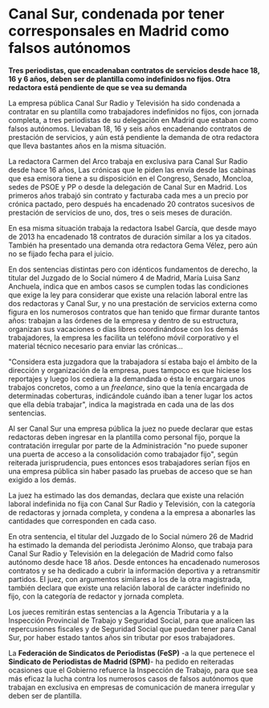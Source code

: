 # Canal Sur, condenada por tener corresponsales en Madrid como falsos autónomos

**Tres periodistas, que encadenaban contratos de servicios desde hace 18, 16 y 6 años, deben ser de plantilla como indefinidos no fijos. Otra redactora está pendiente de que se vea su demanda**

La empresa pública Canal Sur Radio y Televisión ha sido condenada a contratar en su plantilla como trabajadores indefinidos no fijos, con jornada completa, a tres periodistas de su delegación en Madrid que estaban como falsos autónomos. Llevaban 18, 16 y seis años encadenando contratos de prestación de servicios, y aún está pendiente la demanda de otra redactora que lleva bastantes años en la misma situación.

La redactora Carmen del Arco trabaja en exclusiva para Canal Sur Radio desde hace 16 años, Las crónicas que le piden las envía desde las cabinas que esa emisora tiene a su disposición en el Congreso, Senado, Moncloa, sedes de PSOE y PP o desde la delegación de Canal Sur en Madrid. Los primeros años trabajó sin contrato y facturaba cada mes a un precio por crónica pactado, pero después ha encadenado 20 contratos sucesivos de prestación de servicios de uno, dos, tres o seis meses de duración.

En esa misma situación trabaja la redactora Isabel García, que desde mayo de 2013 ha encadenado 18 contratos de duración similar a los ya citados. También ha presentado una demanda otra redactora Gema Vélez, pero aún no se fijado fecha para el juicio.

En dos sentencias distintas pero con idénticos fundamentos de derecho, la titular del Juzgado de lo Social número 4 de Madrid, María Luisa Sanz Anchuela, indica que en ambos casos se cumplen todas las condiciones que exige la ley para considerar que existe una relación laboral entre las dos redactoras y Canal Sur, y no una prestación de servicios externa como figura en los numerosos contratos que han tenido que firmar durante tantos años: trabajan a las órdenes de la empresa y dentro de su estructura, organizan sus vacaciones o días libres coordinándose con los demás trabajadores, la empresa les facilita un teléfono móvil corporativo y el material técnico necesario para enviar las crónicas...

"Considera esta juzgadora que la trabajadora sí estaba bajo el ámbito de la dirección y organización de la empresa, pues tampoco es que hiciese los reportajes y luego los cediera a la demandada o ésta le encargara unos trabajos concretos, como a un *freelance*, sino que la tenía encargada de determinadas coberturas, indicándole cuándo iban a tener lugar los actos que ella debía trabajar", indica la magistrada en cada una de las dos sentencias.

Al ser Canal Sur una empresa pública la juez no puede declarar que estas redactoras deben ingresar en la plantilla como personal fijo, porque la contratación irregular por parte de la Administración "no puede suponer una puerta de acceso a la consolidación como trabajador fijo", según reiterada jurisprudencia, pues entonces esos trabajadores serían fijos en una empresa pública sin haber pasado las pruebas de acceso que se han exigido a los demás.

La juez ha estimado las dos demandas, declara que existe una relación laboral indefinida no fija con Canal Sur Radio y Televisión, con la categoría de redactoras y jornada completa, y condena a la empresa a abonarles las cantidades que corresponden en cada caso.

En otra sentencia, el titular del Juzgado de lo Social número 26 de Madrid ha estimado la demanda del periodista Jerónimo Alonso, que trabaja para Canal Sur Radio y Televisión en la delegación de Madrid como falso autónomo desde hace 18 años. Desde entonces ha encadenado numerosos contratos y se ha dedicado a cubrir la información deportiva y a retransmitir partidos. El juez, con argumentos similares a los de la otra magistrada, también declara que existe una relación laboral de carácter indefinido no fijo, con la categoría de redactor y jornada completa.

Los jueces remitirán estas sentencias a la Agencia Tributaria y a la Inspección Provincial de Trabajo y Seguridad Social, para que analicen las repercusiones fiscales y de Seguridad Social que puedan tener para Canal Sur, por haber estado tantos años sin tributar por esos trabajadores.

La **Federación de Sindicatos de Periodistas (FeSP)** -a la que pertenece el **Sindicato de Periodistas de Madrid (SPM)**- ha pedido en reiteradas ocasiones que el Gobierno refuerce la Inspección de Trabajo, para que sea más eficaz la lucha contra los numerosos casos de falsos autónomos que trabajan en exclusiva en empresas de comunicación de manera irregular y deben ser de plantilla.

